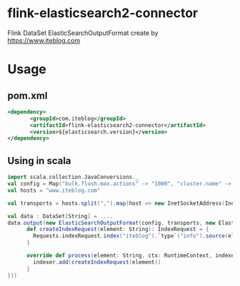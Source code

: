 # flink-elasticsearch2-connector

Flink DataSet ElasticSearchOutputFormat create by https://www.iteblog.com

# Usage

## pom.xml
```xml
<dependency>
       <groupId>com.iteblog</groupId>
       <artifactId>flink-elasticsearch2-connector</artifactId>
       <version>${elasticsearch.version}</version>
</dependency>
```

## Using in scala
```scala
import scala.collection.JavaConversions._
val config = Map("bulk.flush.max.actions" -> "1000", "cluster.name" -> "p_pay_realtime_binlog_qes")
val hosts = "www.iteblog.com"

val transports = hosts.split(",").map(host => new InetSocketAddress(InetAddress.getByName(host), 9300)).toList

val data : DataSet[String] = ....
data.output(new ElasticSearchOutputFormat(config, transports, new ElasticsearchSinkFunction[String] {
      def createIndexRequest(element: String): IndexRequest = {
        Requests.indexRequest.index("iteblog").`type`("info").source(element)
      }

      override def process(element: String, ctx: RuntimeContext, indexer: RequestIndexer) {
        indexer.add(createIndexRequest(element))
      }
}))
```